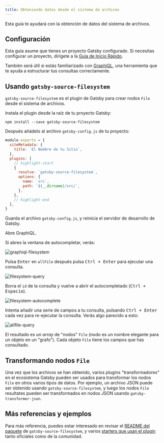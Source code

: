 ```yaml
---
title: Obteniendo datos desde el sistema de archivos
---
```


Esta guía te ayudará con la obtención de datos del sistema de archivos.

## Configuración

Esta guía asume que tienes un proyecto Gatsby configurado. Si necesitas configurar un proyecto, dirígete a la [Guía de Inicio Rápido](/docs/quick-start).

También será útil si estás familiarizado con [GraphiQL](/docs/introducing-graphiql/), una herramienta que te ayuda a estructurar tus consultas correctamente.

## Usando `gatsby-source-filesystem`

`gatsby-source-filesystem` es el plugin de Gatsby para crear nodos `File` desde el sistema de archivos.

Instala el plugin desde la raíz de tu proyecto Gatsby:

```shell
npm install --save gatsby-source-filesystem
```

Después añádelo al archivo `gatsby-config.js` de tu proyecto:

```javascript:title=gatsby-config.js
module.exports = {
  siteMetadata: {
    title: `El Nombre de tu Sitio`,
  },
  plugins: [
    // highlight-start
    {
      resolve: `gatsby-source-filesystem`,
      options: {
        name: `src`,
        path: `${__dirname}/src/`,
      },
    },
    // highlight-end
  ],
}
```

Guarda el archivo `gatsby-config.js`, y reinicia el servidor de desarrollo de Gatsby.

Abre GraphiQL.

Si abres la ventana de autocompletar, verás:

![graphiql-filesystem](images/graphiql-filesystem.png)

Pulsa <kbd>Enter</kbd> en `allFile` después pulsa <kbd>Ctrl + Enter</kbd> para ejecutar una
consulta.

![filesystem-query](images/filesystem-query.png)

Borra el `id` de la consulta y vuelve a abrir el autocompletado (<kbd>Ctrl +
Espacio</kbd>).

![filesystem-autocomplete](images/filesystem-autocomplete.png)

Intenta añadir una serie de campos a tu consulta, pulsando <kbd>Ctrl + Enter</kbd>
cada vez para re-ejecutar la consulta. Verás algo parecido a esto:

![allfile-query](images/allfile-query.png)

El resultado es un _array_ de "nodos" `File` (nodo es un nombre elegante para un objeto en un
"grafo"). Cada objeto `File` tiene los campos que has consultado.

## Transformando nodos `File`

Una vez que los archivos se han obtenido, varios plugins "transformadores" en el ecosistema Gatsby pueden ser usados para transformar los nodos `File` en otros varios tipos de datos. Por ejemplo, un archivo JSON puede ser obtenido usando `gatsby-source-filesystem`, y luego los nodos `File` resultates pueden ser transformados en nodos JSON usando `gatsby-transformer-json`.

## Más referencias y ejemplos

Para más referencia, puedes estar interesado en revisar el [README del paquete](/packages/gatsby-source-filesystem/) de `gatsby-source-filesystem`, y varios [starters que usan el plugin](/starters/?d=gatsby-source-filesystem) tanto oficiales como de la comunidad.